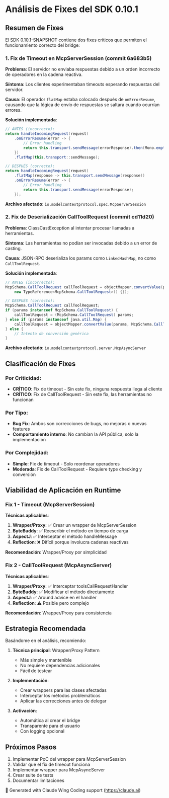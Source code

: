 # Análisis de Fixes del SDK 0.10.1

## Resumen de Fixes

El SDK 0.10.1-SNAPSHOT contiene dos fixes críticos que permiten el funcionamiento correcto del bridge:

### 1. Fix de Timeout en McpServerSession (commit 6a683b5)

**Problema**: El servidor no enviaba respuestas debido a un orden incorrecto de operadores en la cadena reactiva.

**Síntoma**: Los clientes experimentaban timeouts esperando respuestas del servidor.

**Causa**: El operador `flatMap` estaba colocado después de `onErrorResume`, causando que la lógica de envío de respuestas se saltara cuando ocurrían errores.

**Solución implementada**:
```java
// ANTES (incorrecto):
return handleIncomingRequest(request)
    .onErrorResume(error -> {
        // Error handling
        return this.transport.sendMessage(errorResponse).then(Mono.empty());
    })
    .flatMap(this.transport::sendMessage);

// DESPUÉS (correcto):
return handleIncomingRequest(request)
    .flatMap(response -> this.transport.sendMessage(response))
    .onErrorResume(error -> {
        // Error handling
        return this.transport.sendMessage(errorResponse);
    });
```

**Archivo afectado**: `io.modelcontextprotocol.spec.McpServerSession`

### 2. Fix de Deserialización CallToolRequest (commit cd11d20)

**Problema**: ClassCastException al intentar procesar llamadas a herramientas.

**Síntoma**: Las herramientas no podían ser invocadas debido a un error de casting.

**Causa**: JSON-RPC deserializa los params como `LinkedHashMap`, no como `CallToolRequest`.

**Solución implementada**:
```java
// ANTES (incorrecto):
McpSchema.CallToolRequest callToolRequest = objectMapper.convertValue(params,
    new TypeReference<McpSchema.CallToolRequest>() {});

// DESPUÉS (correcto):
McpSchema.CallToolRequest callToolRequest;
if (params instanceof McpSchema.CallToolRequest) {
    callToolRequest = (McpSchema.CallToolRequest) params;
} else if (params instanceof java.util.Map) {
    callToolRequest = objectMapper.convertValue(params, McpSchema.CallToolRequest.class);
} else {
    // Intento de conversión genérica
}
```

**Archivo afectado**: `io.modelcontextprotocol.server.McpAsyncServer`

## Clasificación de Fixes

### Por Criticidad:
- **CRÍTICO**: Fix de timeout - Sin este fix, ninguna respuesta llega al cliente
- **CRÍTICO**: Fix de CallToolRequest - Sin este fix, las herramientas no funcionan

### Por Tipo:
- **Bug Fix**: Ambos son correcciones de bugs, no mejoras o nuevas features
- **Comportamiento interno**: No cambian la API pública, solo la implementación

### Por Complejidad:
- **Simple**: Fix de timeout - Solo reordenar operadores
- **Moderada**: Fix de CallToolRequest - Requiere type checking y conversión

## Viabilidad de Aplicación en Runtime

### Fix 1 - Timeout (McpServerSession)

**Técnicas aplicables**:
1. **Wrapper/Proxy**: ✅ Crear un wrapper de McpServerSession
2. **ByteBuddy**: ✅ Reescribir el método en tiempo de carga
3. **AspectJ**: ✅ Interceptar el método handleMessage
4. **Reflection**: ❌ Difícil porque involucra cadenas reactivas

**Recomendación**: Wrapper/Proxy por simplicidad

### Fix 2 - CallToolRequest (McpAsyncServer)

**Técnicas aplicables**:
1. **Wrapper/Proxy**: ✅ Interceptar toolsCallRequestHandler
2. **ByteBuddy**: ✅ Modificar el método directamente
3. **AspectJ**: ✅ Around advice en el handler
4. **Reflection**: ⚠️ Posible pero complejo

**Recomendación**: Wrapper/Proxy para consistencia

## Estrategia Recomendada

Basándome en el análisis, recomiendo:

1. **Técnica principal**: Wrapper/Proxy Pattern
   - Más simple y mantenible
   - No requiere dependencias adicionales
   - Fácil de testear

2. **Implementación**:
   - Crear wrappers para las clases afectadas
   - Interceptar los métodos problemáticos
   - Aplicar las correcciones antes de delegar

3. **Activación**:
   - Automática al crear el bridge
   - Transparente para el usuario
   - Con logging opcional

## Próximos Pasos

1. Implementar PoC del wrapper para McpServerSession
2. Validar que el fix de timeout funciona
3. Implementar wrapper para McpAsyncServer
4. Crear suite de tests
5. Documentar limitaciones

🤖 Generated with Claude Wing Coding support (https://claude.ai)